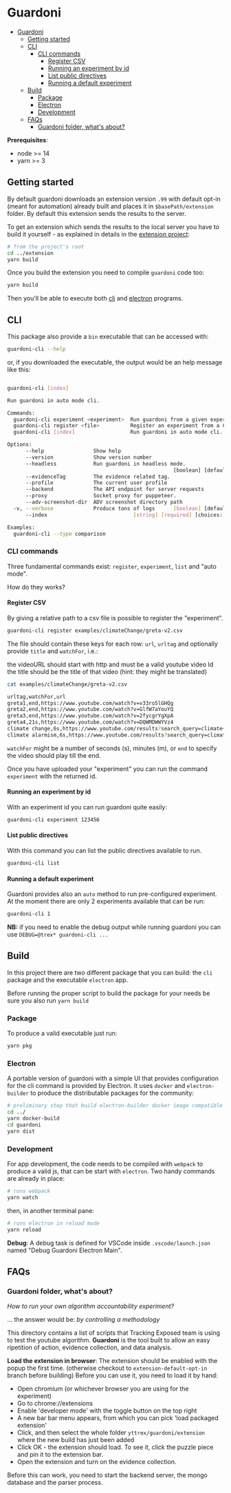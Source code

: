 # Guardoni

- [Guardoni](#guardoni)
  - [Getting started](#getting-started)
  - [CLI](#cli)
    - [CLI commands](#cli-commands)
      - [Register CSV](#register-csv)
      - [Running an experiment by id](#running-an-experiment-by-id)
      - [List public directives](#list-public-directives)
      - [Running a default experiment](#running-a-default-experiment)
  - [Build](#build)
    - [Package](#package)
    - [Electron](#electron)
    - [Development](#development)
  - [FAQs](#faqs)
    - [Guardoni folder, what's about?](#guardoni-folder-whats-about)

**Prerequisites**:

- node >= 14
- yarn >= 3

## Getting started

By default guardoni downloads an extension version `.99` with default opt-in (meant for automation) already built and places it in `$basePath/extension` folder.
By default this extension sends the results to the server.

To get an extension which sends the results to the local server you have to build it yourself - as explained in details in the [extension project](../extension/README.md):

```bash
# from the project's root
cd ../extension
yarn build
```

Once you build the extension you need to compile `guardoni` code too:

```bash
yarn build
```

Then you'll be able to execute both [cli](#cli) and [electron](#electron) programs.

## CLI

This package also provide a `bin` executable that can be accessed with:

```bash
guardoni-cli --help
```

or, if you downloaded the executable, the output would be an help message like this:

```bash

guardoni-cli [index]

Run guardoni in auto mode cli.

Commands:
  guardoni-cli experiment <experiment>  Run guardoni from a given experiment
  guardoni-cli register <file>          Register an experiment from a CSV
  guardoni-cli [index]                  Run guardoni in auto mode cli. [default]

Options:
      --help                Show help                                  [boolean]
      --version             Show version number                        [boolean]
      --headless            Run guardoni in headless mode.
                                                      [boolean] [default: false]
      --evidenceTag         The evidence related tag.                   [string]
      --profile             The current user profile                    [string]
      --backend             The API endpoint for server requests        [string]
      --proxy               Socket proxy for puppeteer.                 [string]
      --adv-screenshot-dir  ADV screenshot directory path               [string]
  -v, --verbose             Produce tons of logs      [boolean] [default: false]
      --index                            [string] [required] [choices: "1", "2"]

Examples:
  guardoni-cli --type comparison
```

### CLI commands

Three fundamental commands exist: `register`, `experiment`, `list` and "auto mode".

How do they works?

#### Register CSV

By giving a relative path to a csv file is possible to register the "experiment".

```bash
guardoni-cli register examples/climateChange/greta-v2.csv
```

The file should contain these keys for each row: `url`, `urltag` and optionally provide `title` and `watchFor`, i.e.:

the videoURL should start with http and must be a valid youtube video Id
the title should be the title of that video (hint: they might be translated)

```bash
cat examples/climateChange/greta-v2.csv

urltag,watchFor,url
greta1,end,https://www.youtube.com/watch?v=v33ro5lGHQg
greta2,end,https://www.youtube.com/watch?v=GlfW7aYouYQ
greta3,end,https://www.youtube.com/watch?v=2fycgrYgXpA
greta4,21s,https://www.youtube.com/watch?v=DQWMDWWYVz4
climate change,6s,https://www.youtube.com/results?search_query=climate+change
climate alarmism,6s,https://www.youtube.com/results?search_query=climate+alarmism
```

`watchFor` might be a number of seconds (s), minutes (m), or `end` to specify the video should play till the end.

Once you have uploaded your "experiment" you can run the command `experiment` with the returned id.

#### Running an experiment by id

With an experiment id you can run guardoni quite easily:

```bash
guardoni-cli experiment 123456
```

#### List public directives

With this command you can list the public directives available to run.

```bash
guardoni-cli list
```

#### Running a default experiment

Guardoni provides also an `auto` method to run pre-configured experiment. At the moment there are only 2 experiments available that can be run:

```bash
guardoni-cli 1
```

**NB:** if you need to enable the debug output while running guardoni you can use `DEBUG=@trex* guardoni-cli ...`

## Build

In this project there are two different package that you can build: the `cli` package and the executable `electron` app.

Before running the proper script to build the package for your needs be sure you also run `yarn build`

### Package

To produce a valid executable just run:

```bash
yarn pkg
```

### Electron

A portable version of guardoni with a simple UI that provides configuration for the cli command is provided by Electron.
It uses `docker` and `electron-builder` to produce the distributable packages for the community:

```sh
# preliminary step that build electron-builder docker image compatible with node 16
cd ../
yarn docker-build
cd guardoni
yarn dist
```

### Development

For app development, the code needs to be compiled with `webpack` to produce a valid js, that can be start with `electron`.
Two handy commands are already in place:

```sh
# runs webpack
yarn watch
```

then, in another terminal pane:

```sh
# runs electron in reload mode
yarn reload
```

**Debug**: A debug task is defined for VSCode inside `.vscode/launch.json` named "Debug Guardoni Electron Main".

## FAQs

### Guardoni folder, what's about?

_How to run your own algorithm accountability experiment?_

... the answer would be: _by controlling a methodology_

This directory contains a list of scripts that Tracking Exposed team is using to test the youtube algorithm. **Guardoni** is the tool built to allow an easy ripetition of action, evidence collection, and data analysis.

**Load the extension in browser**: The extension should be enabled with the popup the first time. (otherwise checkout to `extension-default-opt-in` branch before building)
Before you can use it, you need to load it by hand:

- Open chromium (or whichever browser you are using for the experiment)
- Go to chrome://extensions
- Enable 'developer mode' with the toggle button on the top right
- A new bar bar menu appears, from which you can pick 'load packaged extension'
- Click, and then select the whole folder `yttrex/guardoni/extension` where the new build has just been added
- Click OK - the extension should load. To see it, click the puzzle piece and pin it to the extension bar.
- Open the extension and turn on the evidence collection.

Before this can work, you need to start the backend server, the mongo database and the parser process.
